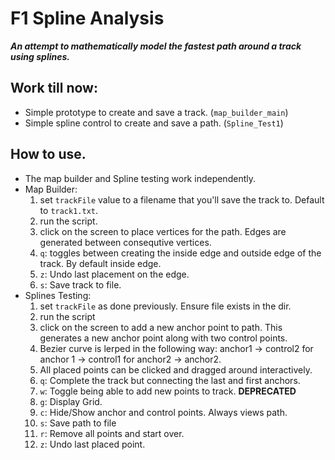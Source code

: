 # F1 Spline Analysis
***An attempt to mathematically model the fastest path around a track using splines.***

## Work till now:
- Simple prototype to create and save a track. (```map_builder_main```)
- Simple spline control to create and save a path. (```Spline_Test1```)

## How to use.
- The map builder and Spline testing work independently.
- Map Builder:
  1. set ```trackFile``` value to a filename that you'll save the track to. Default to ```track1.txt```.
  2. run the script.
  3. click on the screen to place vertices for the path. Edges are generated between consequtive vertices.
  4. ```q```: toggles between creating the inside edge and outside edge of the track. By default inside edge.
  5. ```z```: Undo last placement on the edge.
  6. ```s```: Save track to file.
- Splines Testing:
  1. set ```trackFile``` as done previously. Ensure file exists in the dir.
  2. run the script
  3. click on the screen to add a new anchor point to path. This generates a new anchor point along with two control points.
  4. Bezier curve is lerped in the following way: anchor1 -> control2 for anchor 1 -> control1 for anchor2 -> anchor2.
  5. All placed points can be clicked and dragged around interactively.
  6. ```q```: Complete the track but connecting the last and first anchors.
  7. ```w```: Toggle being able to add new points to track.  **DEPRECATED**
  8. ```g```: Display Grid.
  9. ```c```: Hide/Show anchor and control points. Always views path.
  10. ```s```: Save path to file
  11. ```r```: Remove all points and start over.
  12. ```z```: Undo last placed point.
